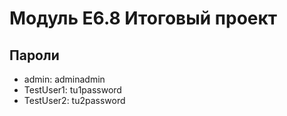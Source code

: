 # Модуль E6.8 Итоговый проект

## Пароли

- admin: adminadmin
- TestUser1: tu1password
- TestUser2: tu2password